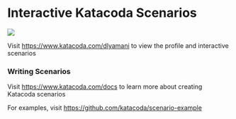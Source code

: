 # Interactive Katacoda Scenarios

[![](http://shields.katacoda.com/katacoda/dlyamani/count.svg)](https://www.katacoda.com/dlyamani "Get your profile on Katacoda.com")

Visit https://www.katacoda.com/dlyamani to view the profile and interactive scenarios

### Writing Scenarios
Visit https://www.katacoda.com/docs to learn more about creating Katacoda scenarios

For examples, visit https://github.com/katacoda/scenario-example
